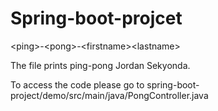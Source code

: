 # Spring-boot-projcet
&lt;ping>-&lt;pong>-&lt;firstname>&lt;lastname>

The file prints ping-pong Jordan Sekyonda.

To access the code please go to spring-boot-project/demo/src/main/java/PongController.java
